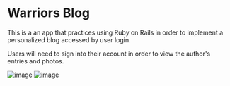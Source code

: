 # Warriors Blog

This is a an app that practices using Ruby on Rails in order to implement a personalized blog accessed by user login. 

Users will need to sign into their account in order to view the author's entries and photos. 


[![image](https://github.com/hanniedong/warriorsblog/blob/development-branch/app/assets/images/warriors-1.png)](#features)
[![image](https://github.com/hanniedong/warriorsblog/blob/development-branch/app/assets/images/warriors.png)](#features)
